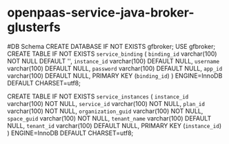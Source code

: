 # openpaas-service-java-broker-glusterfs

#DB Schema
CREATE DATABASE IF NOT EXISTS gfbroker;
USE gfbroker;
CREATE TABLE IF NOT EXISTS `service_binding` (
  `binding_id` varchar(100) NOT NULL DEFAULT '',
  `instance_id` varchar(100) DEFAULT NULL,
  `username` varchar(100) DEFAULT NULL,
  `password` varchar(100) DEFAULT NULL,
  `app_id` varchar(100) DEFAULT NULL,
  PRIMARY KEY (`binding_id`)
) ENGINE=InnoDB DEFAULT CHARSET=utf8;


CREATE TABLE IF NOT EXISTS  `service_instances` (
  `instance_id` varchar(100) NOT NULL,
  `service_id` varchar(100) NOT NULL,
  `plan_id` varchar(100) NOT NULL,
  `organization_guid` varchar(100) NOT NULL,
  `space_guid` varchar(100) NOT NULL,
  `tenant_name` varchar(100) DEFAULT NULL,
  `tenant_id` varchar(100) DEFAULT NULL,
  PRIMARY KEY (`instance_id`)
) ENGINE=InnoDB DEFAULT CHARSET=utf8;